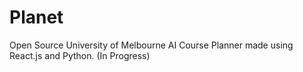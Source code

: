 # Planet
Open Source University of Melbourne AI Course Planner made using React.js and Python. (In Progress)
